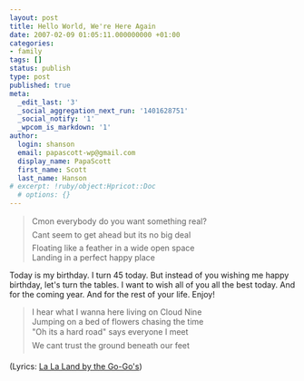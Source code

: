 ```yaml
---
layout: post
title: Hello World, We're Here Again
date: 2007-02-09 01:05:11.000000000 +01:00
categories:
- family
tags: []
status: publish
type: post
published: true
meta:
  _edit_last: '3'
  _social_aggregation_next_run: '1401628751'
  _social_notify: '1'
  _wpcom_is_markdown: '1'
author:
  login: shanson
  email: papascott-wp@gmail.com
  display_name: PapaScott
  first_name: Scott
  last_name: Hanson
# excerpt: !ruby/object:Hpricot::Doc
  # options: {}
---
```

<blockquote>
  Cmon everybody do you want something real?<br />
  Cant seem to get ahead but its no big deal<br />
  Floating like a feather in a wide open space<br />
  Landing in a perfect happy place
</p></blockquote>
<p>Today is my birthday. I turn 45 today. But instead of you wishing me happy birthday, let's turn the tables. I want to wish all of you all the best today. And for the coming year. And for the rest of your life. Enjoy!</p>
<blockquote><p>
  I hear what I wanna here living on Cloud Nine<br />
  Jumping on a bed of flowers chasing the time<br />
  "Oh its a hard road" says everyone I meet<br />
  We cant trust the ground beneath our feet
</p></blockquote>
<p>(Lyrics: <a href="http://gogos.com/dd/music.html">La La Land by the Go-Go's</a>)</p>
